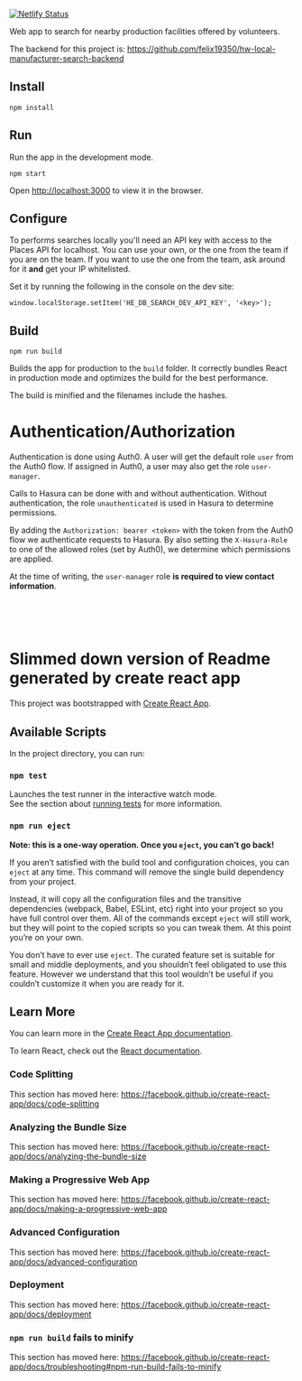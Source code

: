 [![Netlify Status](https://api.netlify.com/api/v1/badges/45145ece-03f7-45f3-9e71-4991bca90c3d/deploy-status)](https://app.netlify.com/sites/he-local-manufacturer-search/deploys)

Web app to search for nearby production facilities offered by volunteers.

The backend for this project is: https://github.com/felix19350/hw-local-manufacturer-search-backend

## Install

    npm install
    
## Run

Run the app in the development mode.

    npm start

Open [http://localhost:3000](http://localhost:3000) to view it in the browser.

## Configure

To performs searches locally you'll need an API key with access to the Places API for localhost.
You can use your own, or the one from the team if you are on the team.
If you want to use the one from the team, ask around for it **and** get your IP whitelisted.

Set it by running the following in the console on the dev site:

    window.localStorage.setItem('HE_DB_SEARCH_DEV_API_KEY', '<key>');

## Build

    npm run build
    
Builds the app for production to the `build` folder.
It correctly bundles React in production mode and optimizes the build for the best performance.

The build is minified and the filenames include the hashes.

# Authentication/Authorization

Authentication is done using Auth0.
A user will get the default role `user` from the Auth0 flow.
If assigned in Auth0, a user may also get the role `user-manager`.

Calls to Hasura can be done with and without authentication.
Without authentication, the role `unauthenticated` is used in Hasura to determine permissions.

By adding the `Authorization: bearer <token>` with the token from the Auth0 flow we authenticate requests to Hasura.
By also setting the `X-Hasura-Role` to one of the allowed roles (set by Auth0), we determine which permissions are applied.

At the time of writing, the `user-manager` role **is required to view contact information**. 

<br />
<br />
<br />

# Slimmed down version of Readme generated by create react app

This project was bootstrapped with [Create React App](https://github.com/facebook/create-react-app).

## Available Scripts

In the project directory, you can run:

### `npm test`

Launches the test runner in the interactive watch mode.<br />
See the section about [running tests](https://facebook.github.io/create-react-app/docs/running-tests) for more information.

### `npm run eject`

**Note: this is a one-way operation. Once you `eject`, you can’t go back!**

If you aren’t satisfied with the build tool and configuration choices, you can `eject` at any time. This command will remove the single build dependency from your project.

Instead, it will copy all the configuration files and the transitive dependencies (webpack, Babel, ESLint, etc) right into your project so you have full control over them. All of the commands except `eject` will still work, but they will point to the copied scripts so you can tweak them. At this point you’re on your own.

You don’t have to ever use `eject`. The curated feature set is suitable for small and middle deployments, and you shouldn’t feel obligated to use this feature. However we understand that this tool wouldn’t be useful if you couldn’t customize it when you are ready for it.

## Learn More

You can learn more in the [Create React App documentation](https://facebook.github.io/create-react-app/docs/getting-started).

To learn React, check out the [React documentation](https://reactjs.org/).

### Code Splitting

This section has moved here: https://facebook.github.io/create-react-app/docs/code-splitting

### Analyzing the Bundle Size

This section has moved here: https://facebook.github.io/create-react-app/docs/analyzing-the-bundle-size

### Making a Progressive Web App

This section has moved here: https://facebook.github.io/create-react-app/docs/making-a-progressive-web-app

### Advanced Configuration

This section has moved here: https://facebook.github.io/create-react-app/docs/advanced-configuration

### Deployment

This section has moved here: https://facebook.github.io/create-react-app/docs/deployment

### `npm run build` fails to minify

This section has moved here: https://facebook.github.io/create-react-app/docs/troubleshooting#npm-run-build-fails-to-minify
